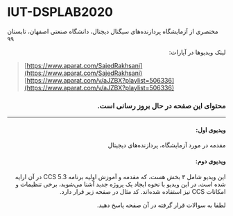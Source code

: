 # IUT-DSPLAB2020
مختصری از آزمایشگاه پردازنده‌های سیگنال دیجتال، دانشگاه صنعتی اصفهان، تابستان ۹۹

<p dir=rtl>
لینک ویدیوها در آپارات:
</p>  

> [https://www.aparat.com/SajedRakhsani](https://www.aparat.com/SajedRakhsani) 
> [https://www.aparat.com/v/aJZBX?playlist=506336](https://www.aparat.com/v/aJZBX?playlist=506336) 

<h3 dir=rtl>
محتوای این صفحه در حال بروز رسانی است.
</h3>

--------------------------------
<h4 dir=rtl>
ویدیوی اول:
</h4>
<p dir=rtl>
مقدمه در مورد آزمایشگاه، پردازنده‌های دیجیتال 
</p>
<h4 dir=rtl>
ویدیوی دوم:
</h4>
<p dir=rtl>
این ویدیو شامل ۳ بخش هست، که مقدمه و آموزش اولیه برنامه 
  CCS 5.3
در آن ارایه شده است. در این ویدیو
با نحوه ایجاد  یک پروژه جدید آشنا می‌شوید، برخی تنظیمات و امکانات 
  CCS 
 نیز استفاده شده‌اند.
  کد مثال در صفحه زیر قرار دارد.
</p>

<p dir=rtl>
لطفا به سوالات قرار گرفته در آن صفحه پاسخ دهید.
</p>
